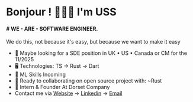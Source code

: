 Bonjour ! 👦🏾🤝 I'm USS
=======================================================================================================================================

#### # WE - ARE - SOFTWARE ENGINEER.
We do this, not because it's easy, but because we want to make it easy

* 👀 Maybe looking for a SDE position in UK • US • Canada or CM for the 11/2025
* 🖥️ Technologies: TS → Rust → Dart
* 🌱 ML Skills Incoming
* 🤝 Ready to collaborating on open source project with: ~Rust
* 🪽 Intern & Founder At Dorset Company
* Contact me via [Website](https://uss-franckmekoulou.web.app/) → [Linkedin](https://www.linkedin.com/in/franck-mekoulou/) → [Email](mailto:franckmekoulou.dev@hotmail.com)

